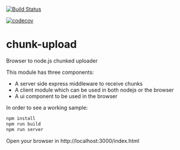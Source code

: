 [![Build Status](https://travis-ci.org/mediagoom/chunk-upload.svg?branch=master)](https://travis-ci.org/mediagoom/chunk-upload)

[![codecov](https://codecov.io/gh/mediagoom/chunk-upload/branch/master/graph/badge.svg)](https://codecov.io/gh/mediagoom/chunk-upload)

# chunk-upload

Browser to node.js chunked uploader

This module has three components:
- A server side express middleware to receive chunks
- A client module which can be used in both nodejs or the browser
- A ui component to be used in the browser


In order to see a working sample:

```javascript
npm install
npm run build
npm run server
```

Open your browser in http://localhost:3000/index.html
